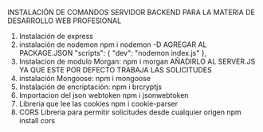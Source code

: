 INSTALACIÓN DE COMANDOS SERVIDOR BACKEND PARA LA MATERIA DE DESARROLLO WEB PROFESIONAL
1. Instalación de express
2. instalación de nodemon
    npm i nodemon -D
    AGREGAR AL PACKAGE.JSON
    "scripts": {
        "dev": "nodemon index.js"
    },
2. Instalacion de modulo Morgan:
    npm i morgan
AÑADIRLO AL SERVER.JS YA QUE ESTE POR DEFECTO TRABAJA LAS SOLICITUDES 
3. instalación Mongoose:
    npm i mongoose
4. Instalación de encriptación:
    npm i brcryptjs
5. Importacion del json webtoken
    npm i jsonwebtoken
6. Libreria que lee las cookies
    npm i cookie-parser
7. CORS Libreria para permitir solicitudes desde cualquier origen
    npm install cors
